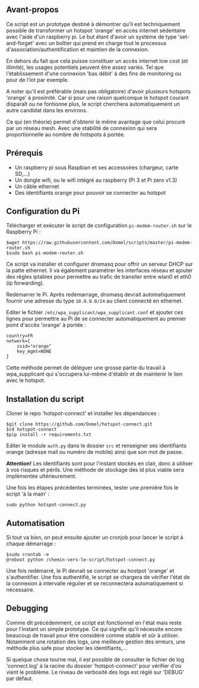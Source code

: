 ## Avant-propos

Ce script est un prototype destiné à démontrer qu'il est techniquement
possible de transformer un hotspot 'orange' en accès internet sédentaire avec
l'aide d'un raspberry pi. Le but étant d'avoir un système de type
'set-and-forget' avec un boîtier qui prend en charge tout le processus
d'association/authentification et maintien de la connexion.

En dehors du fait que cela puisse constituer un accès internet low cost
(et illimité), les usages potentiels peuvent être assez variés.
Tel que l'établissement d'une connexion 'bas débit' à des fins de monitoring
ou pour de l'iot par exemple.

A noter qu'il est préférable (mais pas obligatoire) d'avoir plusieurs hotspots
'orange' à proximité. Car si pour une raison quelconque le hotspot courant
disparaît ou ne fontionne plus, le script cherchera automatiquement un autre
candidat dans les environs.

Ce qui (en théorie) permet d'obtenir le même avantage que celui procuré par
un réseau mesh. Avec une stabilité de connexion qui sera proportionnelle au
nombre de hotspots à portée.

## Prérequis

- Un raspberry pi sous Raspbian et ses accessoires (chargeur, carte SD,...)
- Un dongle wifi, ou le wifi intégré au raspberry (Pi 3 et Pi zero v1.3)
- Un câble ethernet
- Des identifiants orange pour pouvoir se connecter au hotspot

## Configuration du Pi

Télécharger et exécuter le script de configuration `pi-modem-router.sh`
sur le Raspberry Pi :

`$wget https://raw.githubusercontent.com/Oxmel/scripts/master/pi-modem-router.sh`    
`$sudo bash pi-modem-router.sh`

Ce script va installer et configurer dnsmasq pour offrir un serveur DHCP
sur la patte ethernet. Il va également paramétrer les interfaces réseau et
ajouter des règles iptables pour permettre au trafic de transiter entre wlan0
et eth0 (ip forwarding).

Redémarrer le Pi. Après redémarrage, dnsmasq devrait automatiquement fournir
une adresse du type `10.0.0.0/24` au client connecté en ethernet.

Editer le fichier `/etc/wpa_supplicant/wpa_supplicant.conf`
et ajouter ces lignes pour permettre au Pi de se connecter automatiquement au
premier point d'accès 'orange' à portée :

    country=FR
    network={
        ssid="orange"
        key_mgmt=NONE
    }

Cette méthode permet de déléguer une grosse partie du travail à wpa_supplicant
qui s'occupera lui-même d'établir et de maintenir le lien avec le hotspot.

## Installation du script

Cloner le repo 'hotspot-connect' et installer les dépendances :

`$git clone https://github.com/Oxmel/hotspot-connect.git`    
`$cd hotspot-connect`    
`$pip install -r requirements.txt`

Editer le module `auth.py` dans le dossier `src` et renseigner ses identifiants
orange (adresse mail ou numéro de mobile) ainsi que son mot de passe.

**Attention!** Les identifiants sont pour l'instant stockés en clair,
donc à utiliser à vos risques et périls. Une méthode de stockage des
id plus viable sera implémentée ultérieurement.

Une fois les étapes précédentes terminées, tester une première fois
le script 'à la main' :

`sudo python hotspot-connect.py`

## Automatisation

Si tout va bien, on peut ensuite ajouter un cronjob pour lancer
le script à chaque démarrage :

`$sudo crontab -e`    
`@reboot python /chemin-vers-le-script/hotspot-connect.py`

Une fois redémarré, le Pi devrait se connecter au hostpot 'orange' et
s'authentifier. Une fois authentifié, le script se chargera de vérifier
l'état de la connexion à intervalle régulier et se reconnectera
automatiquement si nécessaire.

## Debugging

Comme dit précédemment, ce script est fonctionnel en l'état mais reste
pour l'instant un simple prototype. Ce qui signifie qu'il nécessite encore
beaucoup de travail pour être considéré comme stable et sûr à utiliser.
Notamment une rotation des logs, une meilleure gestion des erreurs,
une méthode plus safe pour stocker les identifiants,...

Si quelque chose tourne mal, il est possible de consulter le fichier
de log 'connect.log' à la racine du dossier 'hotspot-connect' pour vérifier
d'où vient le problème.
Le niveau de verbosité des logs est réglé sur 'DEBUG' par défaut.

